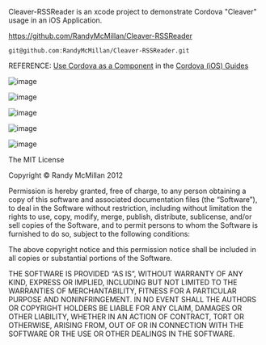 Cleaver-RSSReader is an xcode project to demonstrate Cordova "Cleaver" usage in an iOS Application.

https://github.com/RandyMcMillan/Cleaver-RSSReader

	git@github.com:RandyMcMillan/Cleaver-RSSReader.git


REFERENCE: [Use Cordova as a Component](https://github.com/apache/incubator-cordova-ios/blob/master/guides/How%20to%20Use%20Cordova%20as%20a%20Component.md) in the [Cordova (iOS) Guides
](https://github.com/apache/incubator-cordova-ios/tree/master/guides)


![image](https://github.com/RandyMcMillan/Cleaver-RSSReader/raw/master/1.png)


![image](https://github.com/RandyMcMillan/Cleaver-RSSReader/raw/master/2.png)



![image](https://github.com/RandyMcMillan/Cleaver-RSSReader/raw/master/3.png)



![image](https://github.com/RandyMcMillan/Cleaver-RSSReader/raw/master/4.png)



![image](https://github.com/RandyMcMillan/Cleaver-RSSReader/raw/master/5.png)




The MIT License

Copyright © Randy McMillan 2012

Permission is hereby granted, free of charge, to any person obtaining a copy of this software and associated documentation files (the “Software”), to deal in the Software without restriction, including without limitation the rights to use, copy, modify, merge, publish, distribute, sublicense, and/or sell copies of the Software, and to permit persons to whom the Software is furnished to do so, subject to the following conditions:

The above copyright notice and this permission notice shall be included in all copies or substantial portions of the Software.

THE SOFTWARE IS PROVIDED “AS IS”, WITHOUT WARRANTY OF ANY KIND, EXPRESS OR IMPLIED, INCLUDING BUT NOT LIMITED TO THE WARRANTIES OF MERCHANTABILITY, FITNESS FOR A PARTICULAR PURPOSE AND NONINFRINGEMENT. IN NO EVENT SHALL THE AUTHORS OR COPYRIGHT HOLDERS BE LIABLE FOR ANY CLAIM, DAMAGES OR OTHER LIABILITY, WHETHER IN AN ACTION OF CONTRACT, TORT OR OTHERWISE, ARISING FROM, OUT OF OR IN CONNECTION WITH THE SOFTWARE OR THE USE OR OTHER DEALINGS IN THE SOFTWARE.


